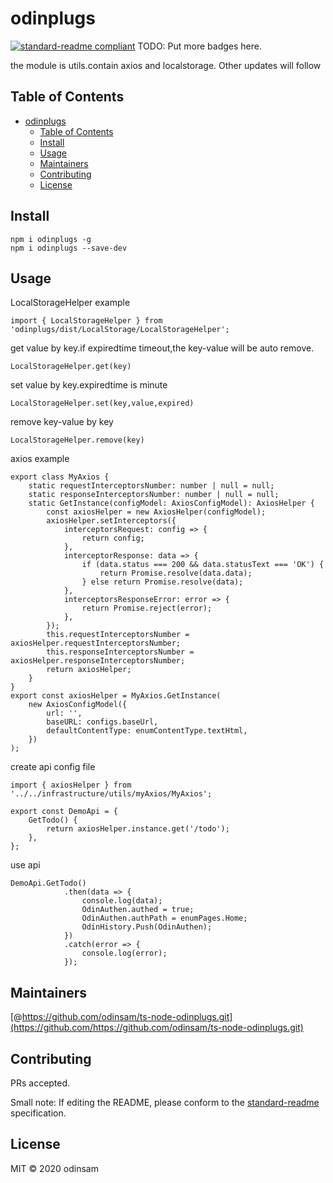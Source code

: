 # odinplugs

[![standard-readme compliant](https://img.shields.io/badge/standard--readme-OK-green.svg?style=flat-square)](https://github.com/RichardLitt/standard-readme)
TODO: Put more badges here.

the module is utils.contain axios and localstorage.
Other updates will follow

## Table of Contents

- [odinplugs](#odinplugs)
  - [Table of Contents](#table-of-contents)
  - [Install](#install)
  - [Usage](#usage)
  - [Maintainers](#maintainers)
  - [Contributing](#contributing)
  - [License](#license)

## Install

```
npm i odinplugs -g
npm i odinplugs --save-dev
```

## Usage

LocalStorageHelper example

```
import { LocalStorageHelper } from 'odinplugs/dist/LocalStorage/LocalStorageHelper';
```

get value by key.if expiredtime timeout,the key-value will be auto remove.

```
LocalStorageHelper.get(key)
```

set value by key.expiredtime is minute

```
LocalStorageHelper.set(key,value,expired)
```

remove key-value by key

```
LocalStorageHelper.remove(key)
```

axios example

```
export class MyAxios {
    static requestInterceptorsNumber: number | null = null;
    static responseInterceptorsNumber: number | null = null;
    static GetInstance(configModel: AxiosConfigModel): AxiosHelper {
        const axiosHelper = new AxiosHelper(configModel);
        axiosHelper.setInterceptors({
            interceptorsRequest: config => {
                return config;
            },
            interceptorResponse: data => {
                if (data.status === 200 && data.statusText === 'OK') {
                    return Promise.resolve(data.data);
                } else return Promise.resolve(data);
            },
            interceptorsResponseError: error => {
                return Promise.reject(error);
            },
        });
        this.requestInterceptorsNumber = axiosHelper.requestInterceptorsNumber;
        this.responseInterceptorsNumber = axiosHelper.responseInterceptorsNumber;
        return axiosHelper;
    }
}
export const axiosHelper = MyAxios.GetInstance(
    new AxiosConfigModel({
        url: '',
        baseURL: configs.baseUrl,
        defaultContentType: enumContentType.textHtml,
    })
);
```

create api config file

```
import { axiosHelper } from '../../infrastructure/utils/myAxios/MyAxios';

export const DemoApi = {
    GetTodo() {
        return axiosHelper.instance.get('/todo');
    },
};
```

use api

```
DemoApi.GetTodo()
            .then(data => {
                console.log(data);
                OdinAuthen.authed = true;
                OdinAuthen.authPath = enumPages.Home;
                OdinHistory.Push(OdinAuthen);
            })
            .catch(error => {
                console.log(error);
            });
```

## Maintainers

[@https://github.com/odinsam/ts-node-odinplugs.git](https://github.com/https://github.com/odinsam/ts-node-odinplugs.git)

## Contributing

PRs accepted.

Small note: If editing the README, please conform to the [standard-readme](https://github.com/RichardLitt/standard-readme) specification.

## License

MIT © 2020 odinsam
